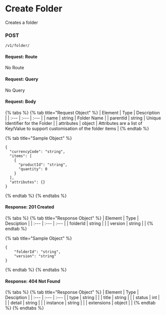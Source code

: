 # Create Folder

Creates a folder

### **POST**

```text
/v1/folder/
```

#### Request: Route

No Route

#### Request: Query

No Query

#### Request:  Body

{% tabs %}
{% tab title="Request Object" %}
| Element | Type | Description |
| :--- | :--- | :--- |
| name | string | Folder Name |
| parentId | string | Unique Identifier for the Folder |
| attributes | object | Attributes are a list of Key/Value to support customisation of the folder items |
{% endtab %}

{% tab title="Sample Object" %}
```text
{
  "currencyCode": "string",
  "items": [
    {
      "productId": "string",
      "quantity": 0
    }
  ],
  "attributes": {}
}
```
{% endtab %}
{% endtabs %}

#### Response: 201 Created

{% tabs %}
{% tab title="Response Object" %}
| Element | Type | Desciption |
| :--- | :--- | :--- |
| folderId | string |  |
| version | string |  |
{% endtab %}

{% tab title="Sample Object" %}
```text
{
    "folderId": "string",
    "version": "string"
}
```
{% endtab %}
{% endtabs %}

#### Response: 404 Not Found

{% tabs %}
{% tab title="Response Object" %}
| Element | Type | Desciption |
| :--- | :--- | :--- |
| type | string |  |
| title | string |  |
| status | int |  |
| detail | string |  |
| instance | string |  |
| extensions | object |  |
{% endtab %}
{% endtabs %}

